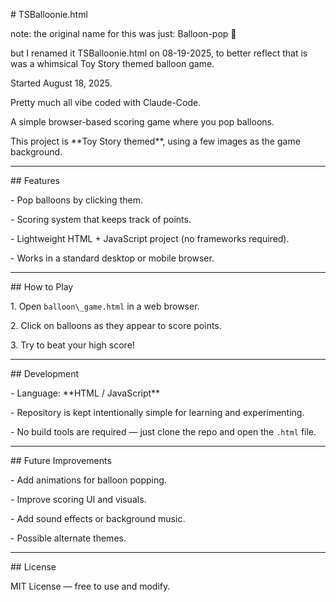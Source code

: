 \# TSBalloonie.html

note: the original name for this was just: Balloon-pop 🎈

but I renamed it TSBalloonie.html on 08-19-2025, to better
reflect that is was a whimsical Toy Story themed balloon game.

Started August 18, 2025.

Pretty much all vibe coded with Claude-Code.



A simple browser-based scoring game where you pop balloons.  

This project is \*\*Toy Story themed\*\*, using a few images as the game background.  



---



\## Features

\- Pop balloons by clicking them.

\- Scoring system that keeps track of points.

\- Lightweight HTML + JavaScript project (no frameworks required).

\- Works in a standard desktop or mobile browser.



---



\## How to Play

1\. Open `balloon\_game.html` in a web browser.  

2\. Click on balloons as they appear to score points.  

3\. Try to beat your high score!



---



\## Development

\- Language: \*\*HTML / JavaScript\*\*

\- Repository is kept intentionally simple for learning and experimenting.

\- No build tools are required — just clone the repo and open the `.html` file.



---



\## Future Improvements

\- Add animations for balloon popping.  

\- Improve scoring UI and visuals.  

\- Add sound effects or background music.  

\- Possible alternate themes.  



---



\## License

MIT License — free to use and modify.



